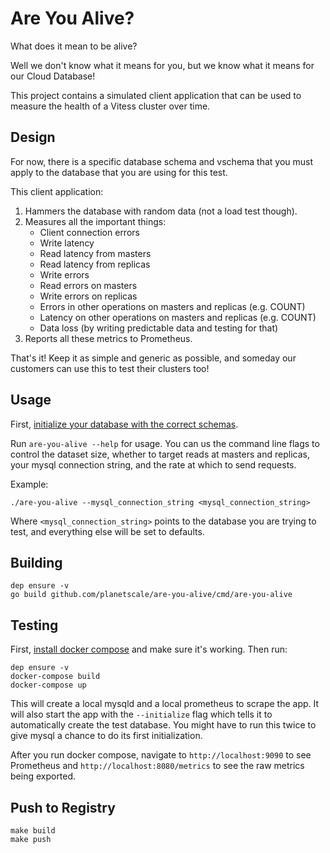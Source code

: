 # Are You Alive?

What does it mean to be alive?

Well we don't know what it means for you, but we know what it means for our
Cloud Database!

This project contains a simulated client application that can be used to measure
the health of a Vitess cluster over time.

## Design

For now, there is a specific database schema and vschema that you must apply to
the database that you are using for this test.

This client application:

1. Hammers the database with random data (not a load test though).
1. Measures all the important things:
   - Client connection errors
   - Write latency
   - Read latency from masters
   - Read latency from replicas
   - Write errors
   - Read errors on masters
   - Write errors on replicas
   - Errors in other operations on masters and replicas (e.g. COUNT)
   - Latency on other operations on masters and replicas (e.g. COUNT)
   - Data loss (by writing predictable data and testing for that)
1. Reports all these metrics to Prometheus.

That's it!  Keep it as simple and generic as possible, and someday our customers
can use this to test their clusters too!

## Usage

First, [initialize your database with the correct schemas](schemas/README.md).

Run `are-you-alive --help` for usage.  You can us the command line flags to
control the dataset size, whether to target reads at masters and replicas, your
mysql connection string, and the rate at which to send requests.

Example:

```
./are-you-alive --mysql_connection_string <mysql_connection_string>
```

Where `<mysql_connection_string>` points to the database you are trying to test,
and everything else will be set to defaults.

## Building

```
dep ensure -v
go build github.com/planetscale/are-you-alive/cmd/are-you-alive
```

## Testing

First, [install docker compose](https://docs.docker.com/compose/install/) and
make sure it's working.  Then run:

```
dep ensure -v
docker-compose build
docker-compose up
```

This will create a local mysqld and a local prometheus to scrape the app.  It
will also start the app with the `--initialize` flag which tells it to
automatically create the test database.  You might have to run this twice to
give mysql a chance to do its first initialization.

After you run docker compose, navigate to `http://localhost:9090` to see
Prometheus and `http://localhost:8080/metrics` to see the raw metrics being
exported.

## Push to Registry

```
make build
make push
```

